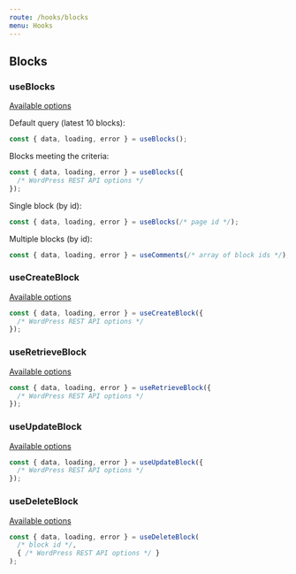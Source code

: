 ```yaml
---
route: /hooks/blocks
menu: Hooks
---
```


## Blocks

### useBlocks

[Available options](https://developer.wordpress.org/rest-api/reference/wp_blocks/#list-wp_blocks)

Default query (latest 10 blocks):

```jsx
const { data, loading, error } = useBlocks();
```

Blocks meeting the criteria:

```jsx
const { data, loading, error } = useBlocks({
  /* WordPress REST API options */
});
```

Single block (by id):

```jsx
const { data, loading, error } = useBlocks(/* page id */);
```

Multiple blocks (by id):

```jsx
const { data, loading, error } = useComments(/* array of block ids */);
```

### useCreateBlock

[Available options](https://developer.wordpress.org/rest-api/reference/wp_blocks/#create-a-wp_block)

```jsx
const { data, loading, error } = useCreateBlock({
  /* WordPress REST API options */
});
```

### useRetrieveBlock

[Available options](https://developer.wordpress.org/rest-api/reference/wp_blocks/#retrieve-a-wp_block)

```jsx
const { data, loading, error } = useRetrieveBlock({
  /* WordPress REST API options */
});
```

### useUpdateBlock

[Available options](https://developer.wordpress.org/rest-api/reference/wp_blocks/#update-a-wp_block)

```jsx
const { data, loading, error } = useUpdateBlock({
  /* WordPress REST API options */
});
```

### useDeleteBlock

[Available options](https://developer.wordpress.org/rest-api/reference/wp_blocks/#delete-a-wp_block)

```jsx
const { data, loading, error } = useDeleteBlock(
  /* block id */,
  { /* WordPress REST API options */ }
);
```
